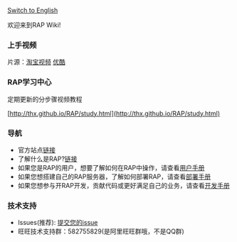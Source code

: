[Switch to English](home)

欢迎来到RAP Wiki! 

### 上手视频
片源：<a href="http://cloud.video.taobao.com//play/u/11051796/p/1/e/1/t/1/11622279.swf" target="_blank">淘宝视频</a> <a href="http://v.youku.com/v_show/id_XNjk5NjMxODA4.html" target="_blank">优酷</a>

### RAP学习中心

定期更新的分步骤视频教程

[http://thx.github.io/RAP/study.html](http://thx.github.io/RAP/study.html)

### 导航
* 官方站点[链接](http://thx.github.io/RAP/index_zh.html)
* 了解什么是RAP?[链接](about_cn)
* 如果您是RAP的用户，想要了解如何在RAP中操作，请查看[用户手册](user_manual_cn)
* 如果您想搭建自己的RAP服务器，了解如何部署RAP，请查看[部署手册](deploy_manual_cn)
* 如果您想参与开RAP开发，贡献代码或更好满足自己的业务，请查看[开发手册](dev_manual_cn)

### 技术支持
* Issues(推荐): [提交您的issue](https://github.com/thx/RAP/issues)
* 旺旺技术支持群：582755829(是阿里旺旺群哦，不是QQ群)
